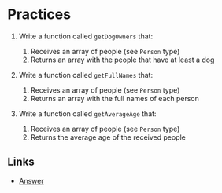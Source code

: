 # Practices

1. Write a function called `getDogOwners` that:

   1. Receives an array of people (see `Person` type)
   2. Returns an array with the people that have at least a dog
   
2. Write a function called `getFullNames` that:
   1. Receives an array of people (see `Person` type)
   2. Returns an array with the full names of each person

3. Write a function called `getAverageAge` that:
   1. Receives an array of people (see `Person` type)
   2. Returns the average age of the received people

## Links

- [Answer](1.2.answer.test.ts)
